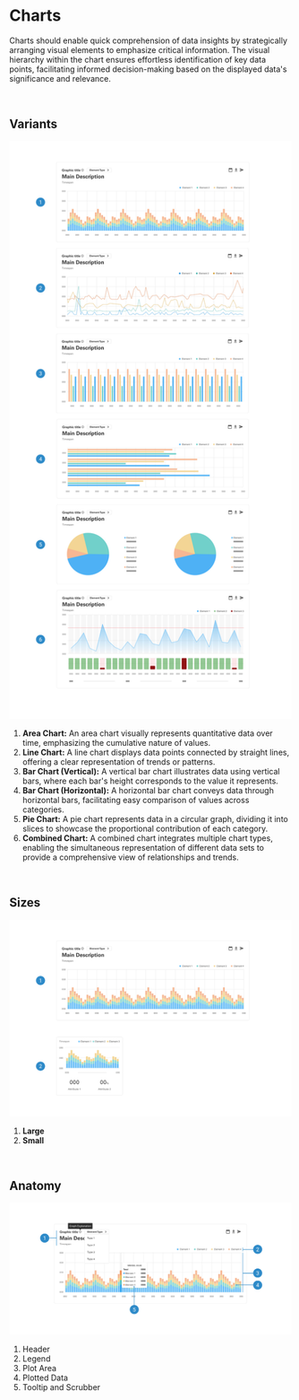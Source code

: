 # Charts

Charts should enable quick comprehension of data insights by strategically arranging visual elements to emphasize critical information. The visual hierarchy within the chart ensures effortless identification of key data points, facilitating informed decision-making based on the displayed data's significance and relevance.

</br>

## Variants

<img src="../../assets/images/patterns/chart-variants.jpg" alt="chart-variants" width="752"/>

1. <b>Area Chart:</b> An area chart visually represents quantitative data over time, emphasizing the cumulative nature of values.
2. <b>Line Chart:</b> A line chart displays data points connected by straight lines, offering a clear representation of trends or patterns.
3. <b>Bar Chart (Vertical):</b> A vertical bar chart illustrates data using vertical bars, where each bar's height corresponds to the value it represents.
4. <b>Bar Chart (Horizontal):</b> A horizontal bar chart conveys data through horizontal bars, facilitating easy comparison of values across categories.
5. <b>Pie Chart:</b> A pie chart represents data in a circular graph, dividing it into slices to showcase the proportional contribution of each category.
6. <b>Combined Chart:</b> A combined chart integrates multiple chart types, enabling the simultaneous representation of different data sets to provide a comprehensive view of relationships and trends.

</br>

## Sizes

<img src="../../assets/images/patterns/chart-size.jpg" alt="chart-sizes" width="752"/>

1. <b>Large</b> 
2. <b>Small</b> 

</br>

## Anatomy

<img src="../../assets/images/patterns/chart-anatomy.jpg" alt="chart-anatomy" width="752"/>

1. Header
2. Legend
3. Plot Area
4. Plotted Data
5. Tooltip and Scrubber

